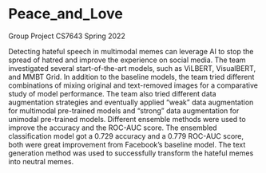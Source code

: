 # Peace_and_Love
Group Project CS7643 Spring 2022

Detecting hateful speech in multimodal memes can leverage AI to stop the spread of hatred and improve the experience on social media. The team investigated several start-of-the-art models, such as ViLBERT, VisualBERT, and MMBT Grid. In addition to the baseline models, the team tried different combinations of mixing original and text-removed images for a comparative study of model performance. The team also tried different data augmentation strategies and eventually applied “weak” data augmentation for multimodal pre-trained models and “strong” data augmentation for unimodal pre-trained models. Different ensemble methods were used to improve the accuracy and the ROC-AUC score. The ensembled classification model got a 0.729 accuracy and a 0.779 ROC-AUC score, both were great improvement from Facebook’s baseline model. The text generation method was used to successfully transform the hateful memes into neutral memes. 
